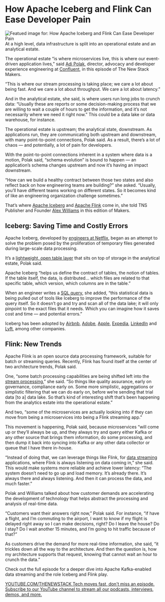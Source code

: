 # How Apache Iceberg and Flink Can Ease Developer Pain
![Featued image for: How Apache Iceberg and Flink Can Ease Developer Pain](https://cdn.thenewstack.io/media/2024/09/bf07b821-thumbnail-2-1024x576.png)
At a high level, data infrastructure is split into an operational estate and an analytical estate.

The operational estate “is where microservices live, this is where our event-driven application lives,” said [Adi Polak](https://github.com/adipolak), director, advocacy and developer experience engineering at [Confluent](https://www.confluent.io/?utm_content=inline+mention), in this episode of The New Stack Makers.

“This is where our stream processing is taking place; we care a lot about being fast. And we care a lot about throughput. We care a lot about latency.”

And in the analytical estate, she said, is where users run long jobs to crunch data: “Usually these are reports or some decision-making process that we are willing to wait a couple of hours to get the information, and it’s not necessarily where we need it right now.” This could be a data lake or data warehouse, for instance.

The operational estate is upstream; the analytical state, downstream. As applications run, they are communicating both upstream and downstream, with many point-to-point connections, Polak said. As a result, there’s a lot of chaos — and potentially, a lot of pain for developers.

With the point-to-point connections inherent in a system where data is a motion, Polak said, “schema evolution” is bound to happen — an application’s schema changes upstream and now it’s having an impact downstream.

“How can we build a healthy contract between those two states and also reflect back on how engineering teams are building?” she asked. “Usually, you’ll have different teams working on different states. So it becomes kind of like an engineering organization challenge sometimes.”

That’s where [Apache Iceberg](https://thenewstack.io/apache-iceberg-a-different-table-design-for-big-data/) and [Apache Flink](https://thenewstack.io/apache-flink-2023-retrospective-and-glimpse-into-the-future/) come in, she told TNS Publisher and Founder [Alex Williams](https://thenewstack.io/author/alex/) in this edition of Makers.

## Iceberg: Saving Time and Costly Errors
Apache Iceberg, developed by [engineers at Netflix](https://thenewstack.io/netflix-open-sources-maestro-a-next-gen-data-workflow-engine/), began as an attempt to solve the problem posed by the proliferation of temporary files generated during large-scale data processing.

It’s a [lightweight, open table layer](https://thenewstack.io/snowflake-databricks-and-the-fight-for-apache-iceberg-tables/) that sits on top of storage in the analytical estate, Polak said.

Apache Iceberg “helps us define the contract of tables, the notion of tables. If the table itself, the data, is distributed… which files are related to that specific table, which version, which columns are in the table.”

When an engineer writes a [SQL query](https://roadmap.sh/sql), she added, “this statistical data is being pulled out of tools like Iceberg to improve the performance of the query itself. So it doesn’t go and try and scan all of the data lake; it will only pinpoint to the exact files that it needs. Which you can imagine how it saves cost and time — and potential errors.”

Iceberg has been adopted by [Airbnb](https://thenewstack.io/how-airbnb-and-twitter-cut-back-on-microservice-complexities/), [Adobe](https://thenewstack.io/adobe-developers-use-webassembly-to-improve-users-lives/), [Apple](https://thenewstack.io/apples-open-source-roots-the-bsd-heritage-behind-macos-and-ios/), [Expedia](https://thenewstack.io/how-expedia-group-moved-from-21-platform-stacks-to-1/), [LinkedIn](https://thenewstack.io/linkedin-open-sources-openhouse-data-lakehouse-control-plane/) and [Lyft](https://thenewstack.io/lyfts-tips-for-avoiding-software-crashes/), among other companies.

## Flink: New Trends
Apache Flink is an open source data processing framework, suitable for batch or streaming queries. Recently, Flink has found itself at the center of two architecture trends, Polak said.

One, “some batch processing capabilities are being shifted left into the [stream processing](https://thenewstack.io/3-reasons-why-you-need-apache-flink-for-stream-processing/),” she said. “So things like quality assurance, early on governance, compliance early on. Some more simplistic, aggregations or simplistic filtering that we can do early on, before we’re sending that trial data [to a] data lake. So that’s kind of interesting shift that’s been happening from the analytics estate into the operational estate.”

And two, “some of the microservices are actually looking into if they can move from being a microservices into being a Flink streaming app.”

This movement is happening, Polak said, because microservices “will come up or they’ll always be up, and they always try and query either Kafka or any other source that brings them information, do some processing, and then dump it back into syncing into Kafka or any other data collector or queue that I have there in-house.

“Instead of doing that, we can leverage things like Flink, for [data streaming](https://thenewstack.io/data-streaming/) applications, where Flink is always listening on data coming in,” she said. This would make systems more reliable and achieve lower latency: “The system doesn’t need to go up and load memory. It’s already there. It’s always there and always listening. And then it can process the data, and much faster.”

Polak and Williams talked about how customer demands are accelerating the development of technology that helps abstract the processing and analysis of real-time data.

“Customers want their answers right now,” Polak said. For instance, “if have a flight, and I’m commuting to the airport, I want to know if my flight is delayed right away so I can make decisions, right? Do I leave the house? Do I stay? Do I wait another 15 minutes, and I’m going to hit traffic because of that?”

As customers drive the demand for more real-time information, she said, “it trickles down all the way to the architecture. And then the question is, how my architecture supports that request, knowing that cannot wait an hour to crunch the data.”

Check out the full episode for a deeper dive into Apache Kafka-enabled data streaming and the role Iceberg and Flink play.

[
YOUTUBE.COM/THENEWSTACK
Tech moves fast, don't miss an episode. Subscribe to our YouTube
channel to stream all our podcasts, interviews, demos, and more.
](https://youtube.com/thenewstack?sub_confirmation=1)